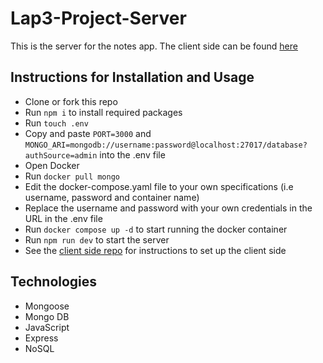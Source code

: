 # Lap3-Project-Server

This is the server for the notes app. The client side can be found [here](https://github.com/jgooday48/Lap3-Project-Client)
## Instructions for Installation and Usage

- Clone or fork this repo
- Run `npm i` to install required packages
- Run `touch .env`
- Copy and paste `PORT=3000` and `MONGO_ARI=mongodb://username:password@localhost:27017/database?authSource=admin` into the .env file
- Open Docker
- Run `docker pull mongo`
- Edit the docker-compose.yaml file to your own specifications (i.e username, password and container name)
- Replace the username and password with your own credentials in the URL in the .env file
- Run `docker compose up -d` to start running the docker container
- Run `npm run dev` to start the server
- See the [client side repo](https://github.com/jgooday48/Lap3-Project-Client) for instructions to set up the client side

## Technologies 
- Mongoose 
- Mongo DB
- JavaScript
- Express
- NoSQL
